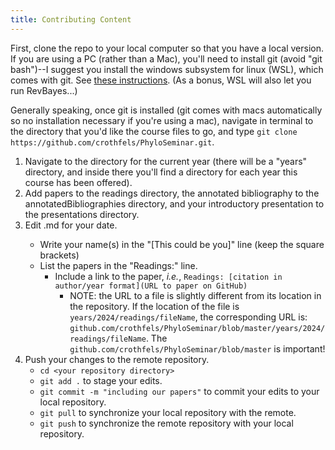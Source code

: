 ```yaml
---
title: Contributing Content
---
```


First, clone the repo to your local computer so that you have a local version. If you are using a PC (rather than a Mac), you'll need to install git (avoid "git bash")--I suggest you install the windows subsystem for linux (WSL), which comes with git. See [these instructions](https://www.git-tower.com/blog/git-wsl/). (As a bonus, WSL will also let you run RevBayes...)

Generally speaking, once git is installed (git comes with macs automatically so no installation necessary if you're using a mac), navigate in terminal to the directory that you'd like the course files to go, and type `git clone https://github.com/crothfels/PhyloSeminar.git`.

1. Navigate to the directory for the current year (there will be a "years" directory, and inside there you'll find a directory for each year this course has been offered).
2. Add papers to the readings directory, the annotated bibliography to the annotatedBibliographies directory, and your introductory presentation to the presentations directory.
3. Edit <year>.md for your date.
    - Write your name(s) in the "[This could be you]" line (keep the square brackets)
    - List the papers in the "Readings:" line.
        - Include a link to the paper, _i.e._, `Readings: [citation in author/year format](URL to paper on GitHub)`
			- NOTE: the URL to a file is slightly different from its location in the repository. If the location of the file is `years/2024/readings/fileName`, the corresponding URL is: `github.com/crothfels/PhyloSeminar/blob/master/years/2024/readings/fileName`. The `github.com/crothfels/PhyloSeminar/blob/master` is important!
4. Push your changes to the remote repository.
    - `cd <your repository directory>`
    - `git add .` to stage your edits.
    - `git commit -m "including our papers"` to commit your edits to your local repository.
    - `git pull` to synchronize your local repository with the remote.
    - `git push` to synchronize the remote repository with your local repository.
